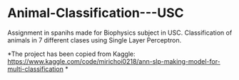# Animal-Classification---USC
Assignment in spanihs made for Biophysics subject in USC.
Classification of animals in 7 different clases using Single Layer Perceptron.

*The project has been copied from Kaggle:
https://www.kaggle.com/code/mirichoi0218/ann-slp-making-model-for-multi-classification
*
